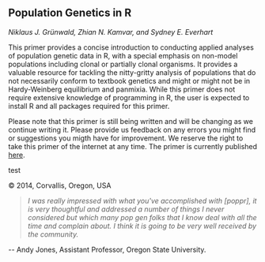Population Genetics in R
---

*Niklaus J. Gr&uuml;nwald, Zhian N. Kamvar, and Sydney E. Everhart*

This primer provides a concise introduction to conducting applied analyses of population genetic data in R, with a special emphasis on non-model populations including clonal or partially clonal organisms. It provides a valuable resource for tackling the nitty-gritty analysis of populations that do not necessarily conform to textbook genetics and might or might not be in Hardy-Weinberg equilibrium and panmixia. While this primer does not require extensive knowledge of programming in R, the user is expected to install R and all packages required for this primer. 

Please note that this primer is still being written and will be changing as we continue writing it. Please provide us feedback on any errors you might find or suggestions you migth have for improvement. We reserve the right to take this primer of the internet at any time. The primer is currently published [here](http://grunwaldlab.github.io/Population_Genetics_in_R/).

test

&copy; 2014, Corvallis, Oregon, USA

>*I was really impressed with what you've accomplished with [poppr], it is very thoughtful and addressed a number of things I never considered but which many pop gen folks that I know deal with all the time and complain about.  I think it is going to be very well received by the community.* 

-- Andy Jones, Assistant Professor, Oregon State University.
